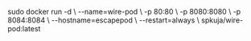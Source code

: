 sudo docker run -d &#92;
  --name=wire-pod &#92;
  -p 80:80 &#92;
  -p 8080:8080 &#92;
  -p 8084:8084 &#92;
  --hostname=escapepod &#92;
  --restart=always &#92;
  spkuja/wire-pod:latest
